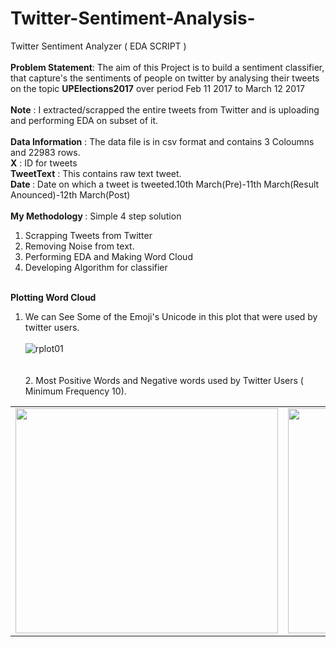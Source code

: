 # Twitter-Sentiment-Analysis-
Twitter Sentiment Analyzer ( EDA SCRIPT ) </br></br>
<b>Problem Statement</b>: The aim of this Project is to build a sentiment classifier, that capture's the sentiments of people on twitter by analysing their tweets on the topic <b>UPElections2017</b> over period Feb 11 2017 to March 12 2017</br></br>
<b>Note</b> : I extracted/scrapped the entire tweets from Twitter and is uploading and performing EDA on subset of it.</br></br>
<b>Data Information</b> : The data file is in csv format and contains 3 Coloumns and 22983 rows.</br>
<b>X</b> : ID for tweets</br>
<b>TweetText</b> : This contains raw text tweet.</br>
<b>Date </b>: Date on which a tweet is tweeted.10th March(Pre)-11th March(Result Anounced)-12th March(Post)</br></br>
<b>My Methodology </b>: Simple 4 step solution
1. Scrapping Tweets from Twitter</br>
2. Removing Noise from text.</br>
3. Performing EDA and Making Word Cloud </br>
4. Developing Algorithm for classifier </br></br>

<b>Plotting Word Cloud</b></br>
1. We can See Some of the Emoji's Unicode in this plot that were used by twitter users.</br></br>
![rplot01](https://cloud.githubusercontent.com/assets/7979139/23967299/97799816-097b-11e7-83d2-e2a2e55cc21d.png)
</br></br></br>2. Most Positive Words and Negative words used by Twitter Users ( Minimum Frequency 10).
<table>
<td>
<img src="https://cloud.githubusercontent.com/assets/7979139/24580227/297b6dee-1722-11e7-9136-2c9a2edef502.png" width="420" height="360" />
</td>
<td>
<img src="https://cloud.githubusercontent.com/assets/7979139/24580231/2f86247c-1722-11e7-9829-7802688979cc.png" width="420" height="360" />
</td>
</table>

